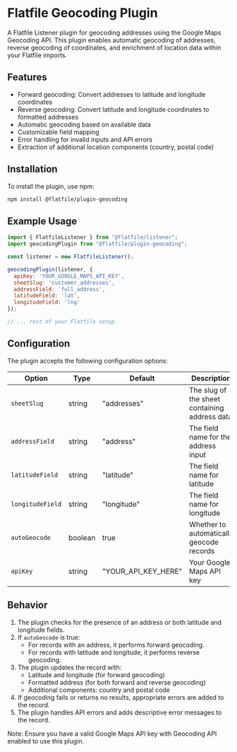# Flatfile Geocoding Plugin

A Flatfile Listener plugin for geocoding addresses using the Google Maps Geocoding API. This plugin enables automatic geocoding of addresses, reverse geocoding of coordinates, and enrichment of location data within your Flatfile imports.

## Features

- Forward geocoding: Convert addresses to latitude and longitude coordinates
- Reverse geocoding: Convert latitude and longitude coordinates to formatted addresses
- Automatic geocoding based on available data
- Customizable field mapping
- Error handling for invalid inputs and API errors
- Extraction of additional location components (country, postal code)

## Installation

To install the plugin, use npm:

```bash
npm install @flatfile/plugin-geocoding
```

## Example Usage

```javascript
import { FlatfileListener } from "@flatfile/listener";
import geocodingPlugin from "@flatfile/plugin-geocoding";

const listener = new FlatfileListener();

geocodingPlugin(listener, {
  apiKey: 'YOUR_GOOGLE_MAPS_API_KEY',
  sheetSlug: 'customer_addresses',
  addressField: 'full_address',
  latitudeField: 'lat',
  longitudeField: 'lng'
});

// ... rest of your Flatfile setup
```

## Configuration

The plugin accepts the following configuration options:

| Option | Type | Default | Description |
|--------|------|---------|-------------|
| `sheetSlug` | string | "addresses" | The slug of the sheet containing address data |
| `addressField` | string | "address" | The field name for the address input |
| `latitudeField` | string | "latitude" | The field name for latitude |
| `longitudeField` | string | "longitude" | The field name for longitude |
| `autoGeocode` | boolean | true | Whether to automatically geocode records |
| `apiKey` | string | "YOUR_API_KEY_HERE" | Your Google Maps API key |

## Behavior

1. The plugin checks for the presence of an address or both latitude and longitude fields.
2. If `autoGeocode` is true:
   - For records with an address, it performs forward geocoding.
   - For records with latitude and longitude, it performs reverse geocoding.
3. The plugin updates the record with:
   - Latitude and longitude (for forward geocoding)
   - Formatted address (for both forward and reverse geocoding)
   - Additional components: country and postal code
4. If geocoding fails or returns no results, appropriate errors are added to the record.
5. The plugin handles API errors and adds descriptive error messages to the record.

Note: Ensure you have a valid Google Maps API key with Geocoding API enabled to use this plugin.